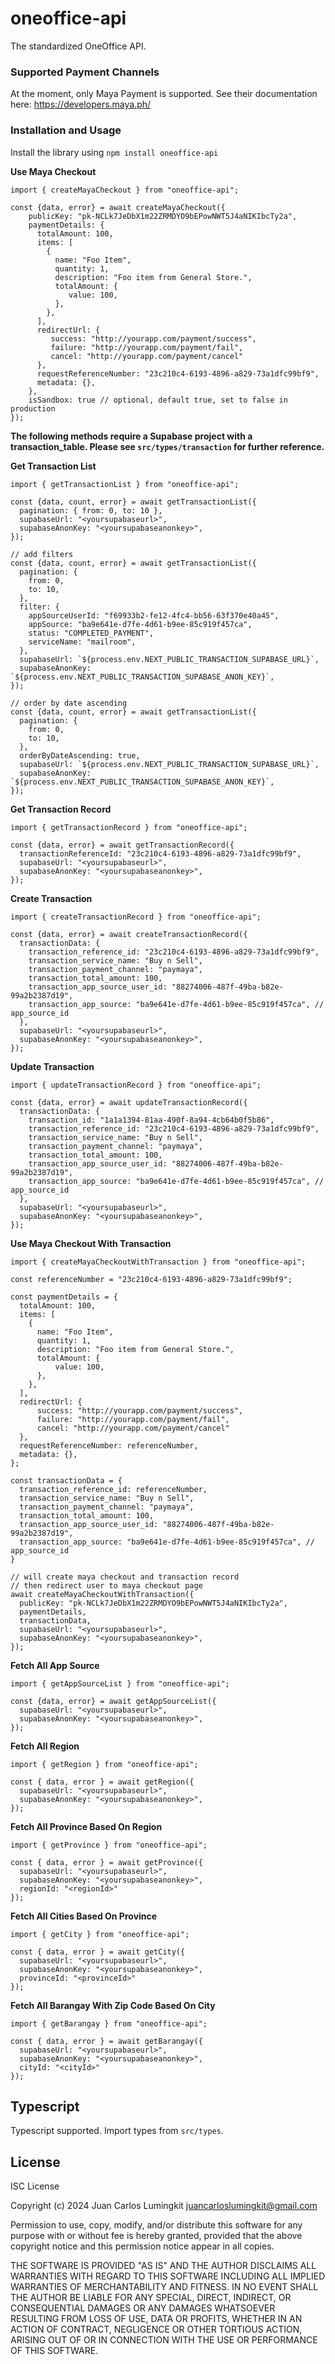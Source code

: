 # oneoffice-api

The standardized OneOffice API.


### Supported Payment Channels

At the moment, only Maya Payment is supported. See their documentation here: https://developers.maya.ph/

### Installation and Usage

Install the library using `npm install oneoffice-api` 

**Use Maya Checkout**
```
import { createMayaCheckout } from "oneoffice-api";

const {data, error} = await createMayaCheckout({
    publicKey: "pk-NCLk7JeDbX1m22ZRMDYO9bEPowNWT5J4aNIKIbcTy2a",
    paymentDetails: {
      totalAmount: 100,
      items: [
        {
          name: "Foo Item",
          quantity: 1,
          description: "Foo item from General Store.",
          totalAmount: {
             value: 100,
          },
        },
      ],
      redirectUrl: {
         success: "http://yourapp.com/payment/success",
         failure: "http://yourapp.com/payment/fail",
         cancel: "http://yourapp.com/payment/cancel"
      },
      requestReferenceNumber: "23c210c4-6193-4896-a829-73a1dfc99bf9",
      metadata: {},
    },
    isSandbox: true // optional, default true, set to false in production
});
```

**The following methods require a Supabase project with a transaction_table. Please see `src/types/transaction` for further reference.**

**Get Transaction List**
```
import { getTransactionList } from "oneoffice-api";

const {data, count, error} = await getTransactionList({
  pagination: { from: 0, to: 10 },
  supabaseUrl: "<yoursupabaseurl>",
  supabaseAnonKey: "<yoursupabaseanonkey>",
});

// add filters
const {data, count, error} = await getTransactionList({
  pagination: {
    from: 0,
    to: 10,
  },
  filter: {
    appSourceUserId: "f69933b2-fe12-4fc4-bb56-63f370e40a45",
    appSource: "ba9e641e-d7fe-4d61-b9ee-85c919f457ca",
    status: "COMPLETED_PAYMENT",
    serviceName: "mailroom",
  },
  supabaseUrl: `${process.env.NEXT_PUBLIC_TRANSACTION_SUPABASE_URL}`,
  supabaseAnonKey: `${process.env.NEXT_PUBLIC_TRANSACTION_SUPABASE_ANON_KEY}`,
});

// order by date ascending
const {data, count, error} = await getTransactionList({
  pagination: {
    from: 0,
    to: 10,
  },
  orderByDateAscending: true,
  supabaseUrl: `${process.env.NEXT_PUBLIC_TRANSACTION_SUPABASE_URL}`,
  supabaseAnonKey: `${process.env.NEXT_PUBLIC_TRANSACTION_SUPABASE_ANON_KEY}`,
});
```

**Get Transaction Record**
```
import { getTransactionRecord } from "oneoffice-api";

const {data, error} = await getTransactionRecord({
  transactionReferenceId: "23c210c4-6193-4896-a829-73a1dfc99bf9",
  supabaseUrl: "<yoursupabaseurl>",
  supabaseAnonKey: "<yoursupabaseanonkey>",
});
```

**Create Transaction**
```
import { createTransactionRecord } from "oneoffice-api";

const {data, error} = await createTransactionRecord({
  transactionData: {
    transaction_reference_id: "23c210c4-6193-4896-a829-73a1dfc99bf9",
    transaction_service_name: "Buy n Sell",
    transaction_payment_channel: "paymaya",
    transaction_total_amount: 100,
    transaction_app_source_user_id: "88274006-487f-49ba-b82e-99a2b2387d19",
    transaction_app_source: "ba9e641e-d7fe-4d61-b9ee-85c919f457ca", // app_source_id
  },
  supabaseUrl: "<yoursupabaseurl>",
  supabaseAnonKey: "<yoursupabaseanonkey>",
});
```

**Update Transaction**
```
import { updateTransactionRecord } from "oneoffice-api";

const {data, error} = await updateTransactionRecord({
  transactionData: {
    transaction_id: "1a1a1394-81aa-490f-8a94-4cb64b0f5b86",
    transaction_reference_id: "23c210c4-6193-4896-a829-73a1dfc99bf9",
    transaction_service_name: "Buy n Sell",
    transaction_payment_channel: "paymaya",
    transaction_total_amount: 100,
    transaction_app_source_user_id: "88274006-487f-49ba-b82e-99a2b2387d19",
    transaction_app_source: "ba9e641e-d7fe-4d61-b9ee-85c919f457ca", // app_source_id
  },
  supabaseUrl: "<yoursupabaseurl>",
  supabaseAnonKey: "<yoursupabaseanonkey>",
});
```

**Use Maya Checkout With Transaction**
```
import { createMayaCheckoutWithTransaction } from "oneoffice-api";

const referenceNumber = "23c210c4-6193-4896-a829-73a1dfc99bf9";

const paymentDetails = {
  totalAmount: 100,
  items: [
    {
      name: "Foo Item",
      quantity: 1,
      description: "Foo item from General Store.",
      totalAmount: {
          value: 100,
      },
    },
  ],
  redirectUrl: {
      success: "http://yourapp.com/payment/success",
      failure: "http://yourapp.com/payment/fail",
      cancel: "http://yourapp.com/payment/cancel"
  },
  requestReferenceNumber: referenceNumber,
  metadata: {},
};

const transactionData = {
  transaction_reference_id: referenceNumber,
  transaction_service_name: "Buy n Sell",
  transaction_payment_channel: "paymaya",
  transaction_total_amount: 100,
  transaction_app_source_user_id: "88274006-487f-49ba-b82e-99a2b2387d19",
  transaction_app_source: "ba9e641e-d7fe-4d61-b9ee-85c919f457ca", // app_source_id
}

// will create maya checkout and transaction record
// then redirect user to maya checkout page
await createMayaCheckoutWithTransaction({
  publicKey: "pk-NCLk7JeDbX1m22ZRMDYO9bEPowNWT5J4aNIKIbcTy2a",
  paymentDetails,
  transactionData,
  supabaseUrl: "<yoursupabaseurl>",
  supabaseAnonKey: "<yoursupabaseanonkey>",
});
```

**Fetch All App Source**
```
import { getAppSourceList } from "oneoffice-api";

const {data, error} = await getAppSourceList({
  supabaseUrl: "<yoursupabaseurl>",
  supabaseAnonKey: "<yoursupabaseanonkey>",
});
```

**Fetch All Region**
```
import { getRegion } from "oneoffice-api";

const { data, error } = await getRegion({
  supabaseUrl: "<yoursupabaseurl>",
  supabaseAnonKey: "<yoursupabaseanonkey>",
});
```

**Fetch All Province Based On Region**
```
import { getProvince } from "oneoffice-api";

const { data, error } = await getProvince({
  supabaseUrl: "<yoursupabaseurl>",
  supabaseAnonKey: "<yoursupabaseanonkey>",
  regionId: "<regionId>"
});
```

**Fetch All Cities Based On Province**
```
import { getCity } from "oneoffice-api";

const { data, error } = await getCity({
  supabaseUrl: "<yoursupabaseurl>",
  supabaseAnonKey: "<yoursupabaseanonkey>",
  provinceId: "<provinceId>"
});
```

**Fetch All Barangay With Zip Code Based On City**
```
import { getBarangay } from "oneoffice-api";

const { data, error } = await getBarangay({
  supabaseUrl: "<yoursupabaseurl>",
  supabaseAnonKey: "<yoursupabaseanonkey>",
  cityId: "<cityId>"
});
```

## Typescript

Typescript supported. Import types from `src/types`.

## License

ISC License

Copyright (c) 2024  Juan Carlos Lumingkit <juancarloslumingkit@gmail.com>

Permission to use, copy, modify, and/or distribute this software for any purpose with or without fee is hereby granted, provided that the above copyright notice and this permission notice appear in all copies.

THE SOFTWARE IS PROVIDED "AS IS" AND THE AUTHOR DISCLAIMS ALL WARRANTIES WITH REGARD TO THIS SOFTWARE INCLUDING ALL IMPLIED WARRANTIES OF MERCHANTABILITY AND FITNESS. IN NO EVENT SHALL THE AUTHOR BE LIABLE FOR ANY SPECIAL, DIRECT, INDIRECT, OR CONSEQUENTIAL DAMAGES OR ANY DAMAGES WHATSOEVER RESULTING FROM LOSS OF USE, DATA OR PROFITS, WHETHER IN AN ACTION OF CONTRACT, NEGLIGENCE OR OTHER TORTIOUS ACTION, ARISING OUT OF OR IN CONNECTION WITH THE USE OR PERFORMANCE OF THIS SOFTWARE.
